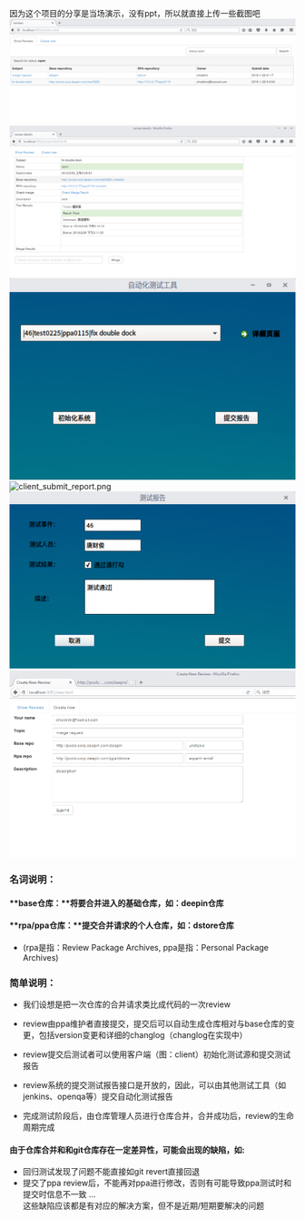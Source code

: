 因为这个项目的分享是当场演示，没有ppt，所以就直接上传一些截图吧
![reviews](https://raw.githubusercontent.com/choldrim/deepin_offline_developers_meeting/master/images/reviews.png)
![details.png](https://raw.githubusercontent.com/choldrim/deepin_offline_developers_meeting/master/images/details.png)
![client.png](https://raw.githubusercontent.com/choldrim/deepin_offline_developers_meeting/master/images/client.png)
![client_submit_report.png](https://github.com/choldrim/deepin_offline_developers_meeting/images/)
![client_submit_report.png](https://raw.githubusercontent.com/choldrim/deepin_offline_developers_meeting/master/images/client_submit_report.png)
![create_new.png](https://raw.githubusercontent.com/choldrim/deepin_offline_developers_meeting/master/images/create_new.png)

### 名词说明：
#### **base仓库：**将要合并进入的基础仓库，如：deepin仓库
#### **rpa/ppa仓库：**提交合并请求的个人仓库，如：dstore仓库
  - (rpa是指：Review Package Archives, ppa是指：Personal Package Archives)

### 简单说明：
- 我们设想是把一次仓库的合并请求类比成代码的一次review

- review由ppa维护者直接提交，提交后可以自动生成仓库相对与base仓库的变更，包括version变更和详细的changlog（changlog在实现中）

- review提交后测试者可以使用客户端（图：client）初始化测试源和提交测试报告

- review系统的提交测试报告接口是开放的，因此，可以由其他测试工具（如jenkins、openqa等）提交自动化测试报告

- 完成测试阶段后，由仓库管理人员进行仓库合并，合并成功后，review的生命周期完成


#### 由于仓库合并和和git仓库存在一定差异性，**可能**会出现的缺陷，如:
- 回归测试发现了问题不能直接如git revert直接回退
- 提交了ppa review后，不能再对ppa进行修改，否则有可能导致ppa测试时和提交时信息不一致
...  
这些缺陷应该都是有对应的解决方案，但不是近期/短期要解决的问题
